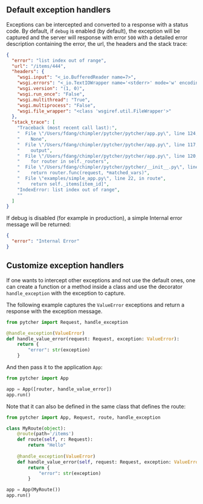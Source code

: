 ## Default exception handlers
Exceptions can be intercepted and converted to a response with a status code.
By default, if `debug` is enabled (by default), the exception will be captured
and the server will response with error `500` with a detailed error description
containing the error, the url, the headers and the stack trace:
```json
{
  "error": "list index out of range",
  "url": "/items/444",
  "headers": {
    "wsgi.input": "<_io.BufferedReader name=7>",
    "wsgi.errors": "<_io.TextIOWrapper name='<stderr>' mode='w' encoding='UTF-8'>",
    "wsgi.version": "(1, 0)",
    "wsgi.run_once": "False",
    "wsgi.multithread": "True",
    "wsgi.multiprocess": "False",
    "wsgi.file_wrapper": "<class 'wsgiref.util.FileWrapper'>"
  },
  "stack_trace": [
    "Traceback (most recent call last):",
    "  File \"/Users/fdang/chimpler/pytcher/pytcher/app.py\", line 124, in _handle_request",
    "    None",
    "  File \"/Users/fdang/chimpler/pytcher/pytcher/app.py\", line 117, in <genexpr>",
    "    output",
    "  File \"/Users/fdang/chimpler/pytcher/pytcher/app.py\", line 120, in <genexpr>",
    "    for router in self._routers",
    "  File \"/Users/fdang/chimpler/pytcher/pytcher/__init__.py\", line 151, in run_router",
    "    return router.func(request, *matched_vars)",
    "  File \"examples/simple_app.py\", line 22, in route",
    "    return self._items[item_id]",
    "IndexError: list index out of range",
    ""
  ]
}
```

If debug is disabled (for example in production), a simple Internal error message will be returned:
```json
{
  "error": "Internal Error"
}
```

## Customize exception handlers

If one wants to intercept other exceptions and not use the default ones, one can create a function
or a method inside a class and use the decorator `handle_exception` with the exception to capture.

The following example captures the `ValueError` exceptions and return a response with the exception message.

```python
from pytcher import Request, handle_exception

@handle_exception(ValueError)
def handle_value_error(request: Request, exception: ValueError):
    return {
        "error": str(exception)
    }
```
    
And then pass it to the application `App`:
```python
from pytcher import App

app = App([router, handle_value_error])
app.run()
```

Note that it can also be defined in the same class that defines the route:
```python
from pytcher import App, Request, route, handle_exception

class MyRoute(object):
    @route(path='/items')
    def route(self, r: Request):
        return "Hello"
        
    @handle_exception(ValueError)
    def handle_value_error(self, request: Request, exception: ValueError):
        return {
            "error": str(exception)
        }

app = App(MyRoute())
app.run()
```


